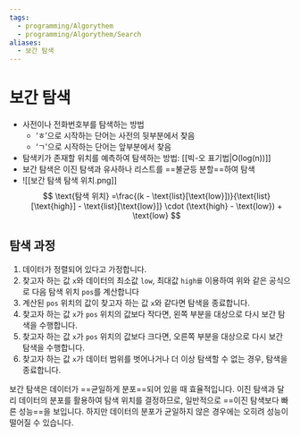 ```yaml
---
tags:
  - programming/Algorythem
  - programming/Algorythem/Search
aliases:
  - 보간 탐색
---
```

# 보간 탐색
- 사전이나 전화번호부를 탐색하는 방법
	- ‘ㅎ’으로 시작하는 단어는 사전의 뒷부분에서 찾음
	 - ‘ㄱ'으로 시작하는 단어는 앞부분에서 찾음
- 탐색키가 존재할 위치를 예측하여 탐색하는 방법: [[빅-오 표기법|O(log(n))]]
- 보간 탐색은 이진 탐색과 유사하나 리스트를 ==불균등 분할==하여 탐색 
- ![[보간 탐색 탐색 위치.png]]
$$
\text{탐색 위치} =\frac{(k - \text{list}[\text{low}])}{\text{list}[\text{high}] - \text{list}[\text{low}]} \cdot (\text{high} - \text{low}) + \text{low}
$$
## 탐색 과정
1. 데이터가 정렬되어 있다고 가정합니다.
2. 찾고자 하는 값 `x`와 데이터의 최소값 `low`, 최대값 `high를` 이용하여 위와 같은 공식으로 다음 탐색 위치 `pos`를 계산합니다
3. 계산된 `pos` 위치의 값이 찾고자 하는 값 `x`와 같다면 탐색을 종료합니다.
4. 찾고자 하는 값 `x`가 `pos` 위치의 값보다 작다면, 왼쪽 부분을 대상으로 다시 보간 탐색을 수행합니다.
5. 찾고자 하는 값 `x`가 `pos` 위치의 값보다 크다면, 오른쪽 부분을 대상으로 다시 보간 탐색을 수행합니다.
6. 찾고자 하는 값 `x`가 데이터 범위를 벗어나거나 더 이상 탐색할 수 없는 경우, 탐색을 종료합니다.

보간 탐색은 데이터가 ==균일하게 분포==되어 있을 때 효율적입니다. 이진 탐색과 달리 데이터의 분포를 활용하여 탐색 위치를 결정하므로, 일반적으로 ==이진 탐색보다 빠른 성능==을 보입니다. 하지만 데이터의 분포가 균일하지 않은 경우에는 오히려 성능이 떨어질 수 있습니다. 
